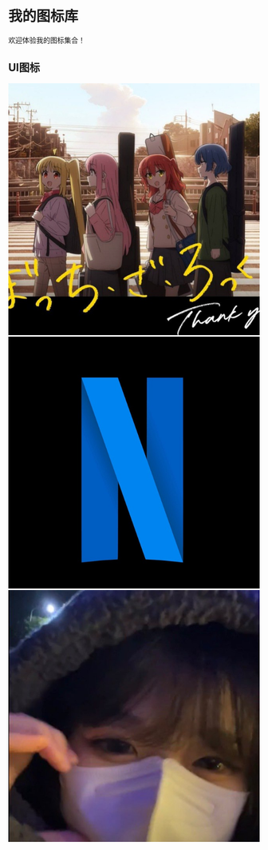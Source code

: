 # 我的图标库
欢迎体验我的图标集合！

## UI图标
![牢大](IMG_20250306_034219_281.jpg)
![Nan](IMG_20250316_015535_328.jpg)
![魔仙堡](IMG_20250316_014234_325.jpg)
